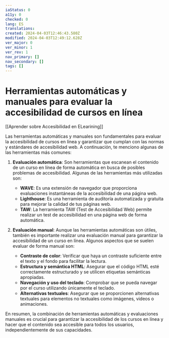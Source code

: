 ```yaml
---
iaStatus: 0
a11y: 0
checked: 0
lang: ES
translations: 
created: 2024-04-03T12:46:43.580Z
modified: 2024-04-03T12:49:12.628Z
ver_major: 0
ver_minor: 1
ver_rev: 1
nav_primary: []
nav_secondary: []
tags: []
---
```

# Herramientas automáticas y manuales para evaluar la accesibilidad de cursos en línea

[[Aprender sobre Accesibilidad en ELearining]]

Las herramientas automáticas y manuales son fundamentales para evaluar la accesibilidad de cursos en línea y garantizar que cumplan con las normas y estándares de accesibilidad web. A continuación, te menciono algunas de las herramientas más comunes:

1. **Evaluación automática**: Son herramientas que escanean el contenido de un curso en línea de forma automática en busca de posibles problemas de accesibilidad. Algunas de las herramientas más utilizadas son:
   - **WAVE**: Es una extensión de navegador que proporciona evaluaciones instantáneas de la accesibilidad de una página web.
   - **Lighthouse**: Es una herramienta de auditoría automatizada y gratuita para mejorar la calidad de tus páginas web.
   - **TAW**: La herramienta TAW (Test de Accesibilidad Web) permite realizar un test de accesibilidad en una página web de forma automática.

2. **Evaluación manual**: Aunque las herramientas automáticas son útiles, también es importante realizar una evaluación manual para garantizar la accesibilidad de un curso en línea. Algunos aspectos que se suelen evaluar de forma manual son:
   - **Contraste de color**: Verificar que haya un contraste suficiente entre el texto y el fondo para facilitar la lectura.
   - **Estructura y semántica HTML**: Asegurar que el código HTML esté correctamente estructurado y se utilicen etiquetas semánticas apropiadas.
   - **Navegación y uso del teclado**: Comprobar que se pueda navegar por el curso utilizando únicamente el teclado.
   - **Alternativas textuales**: Asegurar que se proporcionen alternativas textuales para elementos no textuales como imágenes, videos o animaciones.

En resumen, la combinación de herramientas automáticas y evaluaciones manuales es crucial para garantizar la accesibilidad de los cursos en línea y hacer que el contenido sea accesible para todos los usuarios, independientemente de sus capacidades.
